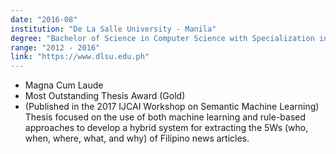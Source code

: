 ```yaml
---
date: "2016-08"
institution: "De La Salle University - Manila"
degree: "Bachelor of Science in Computer Science with Specialization in Software Technology"
range: "2012 - 2016"
link: "https://www.dlsu.edu.ph"
---
```


- Magna Cum Laude
- Most Outstanding Thesis Award (Gold)
- (Published in the 2017 IJCAI Workshop on Semantic Machine Learning) Thesis focused on the use of both machine learning and rule-based approaches to develop a hybrid system for extracting the 5Ws (who, when, where, what, and why) of Filipino news articles.
